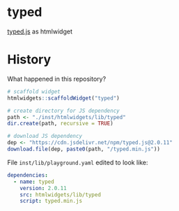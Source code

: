 
# typed

<!-- badges: start -->
<!-- badges: end -->

[typed.js](https://github.com/mattboldt/typed.js) as htmlwidget

# History

What happened in this repository?

```r
# scaffold widget
htmlwidgets::scaffoldWidget("typed")

# create directory for JS dependency
path <- "./inst/htmlwidgets/lib/typed"
dir.create(path, recursive = TRUE)

# download JS dependency
dep <- "https://cdn.jsdelivr.net/npm/typed.js@2.0.11"
download.file(dep, paste0(path, "/typed.min.js"))
```

File `inst/lib/playground.yaml` edited to look like:

```yaml
dependencies:
  - name: typed
    version: 2.0.11
    src: htmlwidgets/lib/typed
    script: typed.min.js
```
